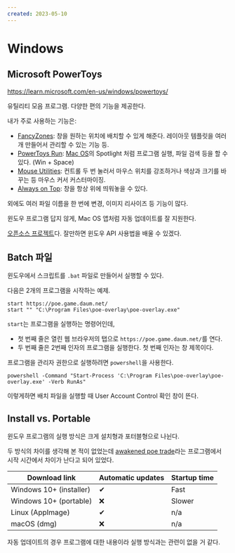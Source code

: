 ```yaml
---
created: 2023-05-10
---
```

# Windows

## Microsoft PowerToys

https://learn.microsoft.com/en-us/windows/powertoys/

유틸리티 모음 프로그램.
다양한 편의 기능을 제공한다.

내가 주로 사용하는 기능은:
- [FancyZones](https://learn.microsoft.com/en-us/windows/powertoys/fancyzones): 창을 원하는 위치에 배치할 수 있게 해준다. 레이아웃 템플릿을 여러개 만들어서 관리할 수 있는 기능 등.
- [PowerToys Run](https://learn.microsoft.com/en-us/windows/powertoys/run): [Mac OS](./mac-os.md)의 Spotlight 처럼 프로그램 실행, 파일 검색 등을 할 수 있다. (Win + Space)
- [Mouse Utilities](https://learn.microsoft.com/en-us/windows/powertoys/mouse-utilities): 컨트롤 두 번 눌러서 마우스 위치를 강조하거나 색상과 크기를 바꾸는 등 마우스 커서 커스터마이징.
- [Always on Top](https://learn.microsoft.com/en-us/windows/powertoys/always-on-top): 창을 항상 위에 띄워놓을 수 있다.

외에도 여러 파일 이름을 한 번에 변경, 이미지 리사이즈 등 기능이 많다.

윈도우 프로그램 답지 않게, Mac OS 앱처럼 자동 업데이트를 잘 지원한다.

[오픈소스 프로젝트](https://github.com/microsoft/PowerToys)다.
잘만하면 윈도우 API 사용법을 배울 수 있겠다.

## Batch 파일

윈도우에서 스크립트를 `.bat` 파일로 만들어서 실행할 수 있다.

다음은 2개의 프로그램을 시작하는 예제.

```
start https://poe.game.daum.net/
start "" "C:\Program Files\poe-overlay\poe-overlay.exe"
```

`start`는 프로그램을 실행하는 명령어인데,
- 첫 번째 줄은 열린 웹 브라우저의 탭으로 `https://poe.game.daum.net/`를 연다.
- 두 번째 줄은 2번째 인자의 프로그램을 실행한다. 첫 번째 인자는 창 제목이다.

프로그램을 관리자 권한으로 실행하려면 `powershell`을 사용한다.

```
powershell -Command "Start-Process 'C:\Program Files\poe-overlay\poe-overlay.exe' -Verb RunAs"
```

이렇게하면 배치 파일을 실행할 때 User Account Control 확인 창이 뜬다.

## Install vs. Portable

윈도우 프로그램의 실행 방식은 크게 설치형과 포터블형으로 나뉜다.

두 방식의 차이를 생각해 본 적이 없었는데 [awakened poe trade](https://snosme.github.io/awakened-poe-trade/download)라는 프로그램에서 시작 시간에서 차이가 난다고 되어 있었다.

| Download link           | Automatic updates | Startup time |
|-------------------------|-------------------|--------------|
| Windows 10+ (installer) | ✔                 | Fast         |
| Windows 10+ (portable)  | ❌                | Slower       |
| Linux (AppImage)        | ✔                 | n/a          |
| macOS (dmg)             | ❌                | n/a          |

자동 업데이트의 경우 프로그램에 대한 내용이라 실행 방식과는 관련이 없을 거 같다.
